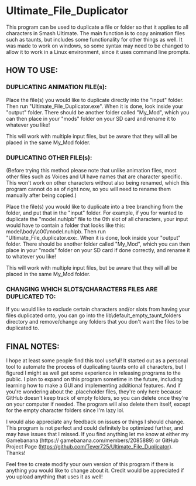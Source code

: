 # Ultimate_File_Duplicator

This program can be used to duplicate a file or folder so that it applies to all characters in Smash Ultimate. The main function 
is to copy animation files such as taunts, but includes some functionality for other things as well. It was made to work on 
windows, so some syntax may need to be changed to allow it to work in a Linux environment, since it uses command line prompts.


## HOW TO USE:

### DUPLICATING ANIMATION FILE(s):

Place the file(s) you would like to duplicate directly into the "input" folder. Then run "Ultimate_File_Duplicator.exe". 
When it is done, look inside your "output" folder. There should be another folder called "My_Mod", which you can then 
place in your "mods" folder on your SD card and rename it to whatever you like!

This will work with multiple input files, but be aware that they will all be placed in the same My_Mod folder.
    
### DUPLICATING OTHER FILE(s):

(Before trying this method please note that unlike animation files, most other files such as Voices and UI have names 
that are character specific. This won't work on other characters without also being renamed, which this program cannot do 
as of right now, so you will need to rename them manually after being copied.) 
        
Place the file(s) you would like to duplicate into a tree branching from the <character name> folder, and put that in the
"input" folder. For example, if you for wanted to duplicate the "model.nuhlpb" file to the 0th slot of all 
characters, your input would have to contain a folder that looks like this: model\body\c00\model.nuhlpb. Then run 	
"Ultimate_File_duplicator.exe:. When it is done, look inside your "output" folder. There should be another folder called 
"My_Mod", which you can then place in your "mods" folder on your SD card if done correctly, and rename it to whatever 
you like!

This will work with multiple input files, but be aware that they will all be placed in the same My_Mod folder.

### CHANGING WHICH SLOTS/CHARACTERS FILES ARE DUPLICATED TO:

If you would like to exclude certain characters and/or slots from having your files duplicated onto, you can go into the
lib\default_empty_taunt_folders directory and remove/change any folders that you don't want the files to be duplicated to.

## FINAL NOTES:

I hope at least some people find this tool useful! It started out as a personal tool to automate the process of duplicating 
taunts onto all characters, but I figured I might as well get some experience in releasing programs to the public. I plan to 
expand on this program sometime in the future, including learning how to make a GUI and implementing additional features.
And if you're wondering about the .placeholder files, they're only here because GitHub doesn't keep track of empty folders,
so you can delete once they're on your computer if needed. The program will also delete them itself, except for the empty
character folders since I'm lazy lol.

I would also appreciate any feedback on issues or things I should change. This program is not perfect and could definitely be 
optimized further, and may have issues that I missed. If you find anything let me know at either my Gamebanana (https://
gamebanana.com/members/2085889) or GitHub Project Page (https://github.com/Tever725/Ultimate_File_Duplicator). Thanks!

Feel free to create modify your own version of this program if there is anything you would like to change about it. Credit would 
be appreciated if you upload anything that uses it as well!
